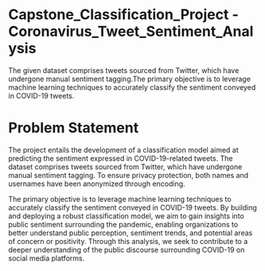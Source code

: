 # Capstone_Classification_Project - Coronavirus_Tweet_Sentiment_Analysis

The given dataset comprises tweets sourced from Twitter, which have undergone manual sentiment tagging.The primary objective is to leverage machine learning techniques to accurately classify the sentiment conveyed in COVID-19 tweets.

# Problem Statement

The project entails the development of a classification model aimed at predicting the sentiment expressed in COVID-19-related tweets. The dataset comprises tweets sourced from Twitter, which have undergone manual sentiment tagging. To ensure privacy protection, both names and usernames have been anonymized through encoding.

The primary objective is to leverage machine learning techniques to accurately classify the sentiment conveyed in COVID-19 tweets. By building and deploying a robust classification model, we aim to gain insights into public sentiment surrounding the pandemic, enabling organizations to better understand public perception, sentiment trends, and potential areas of concern or positivity. Through this analysis, we seek to contribute to a deeper understanding of the public discourse surrounding COVID-19 on social media platforms.
